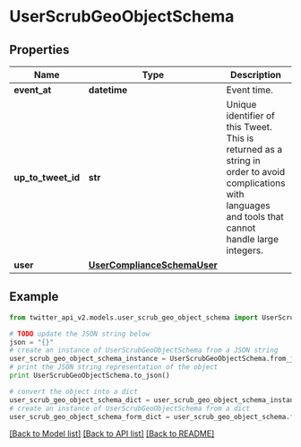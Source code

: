 # UserScrubGeoObjectSchema


## Properties
Name | Type | Description | Notes
------------ | ------------- | ------------- | -------------
**event_at** | **datetime** | Event time. | 
**up_to_tweet_id** | **str** | Unique identifier of this Tweet. This is returned as a string in order to avoid complications with languages and tools that cannot handle large integers. | 
**user** | [**UserComplianceSchemaUser**](UserComplianceSchemaUser.md) |  | 

## Example

```python
from twitter_api_v2.models.user_scrub_geo_object_schema import UserScrubGeoObjectSchema

# TODO update the JSON string below
json = "{}"
# create an instance of UserScrubGeoObjectSchema from a JSON string
user_scrub_geo_object_schema_instance = UserScrubGeoObjectSchema.from_json(json)
# print the JSON string representation of the object
print UserScrubGeoObjectSchema.to_json()

# convert the object into a dict
user_scrub_geo_object_schema_dict = user_scrub_geo_object_schema_instance.to_dict()
# create an instance of UserScrubGeoObjectSchema from a dict
user_scrub_geo_object_schema_form_dict = user_scrub_geo_object_schema.from_dict(user_scrub_geo_object_schema_dict)
```
[[Back to Model list]](../README.md#documentation-for-models) [[Back to API list]](../README.md#documentation-for-api-endpoints) [[Back to README]](../README.md)


